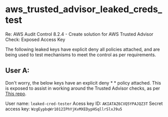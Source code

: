 # aws_trusted_advisor_leaked_creds_test

Re: AWS Audit Control 8.2.4 - Create solution for AWS Trusted Advisor Check: Exposed Access Key

The following leaked keys have explicit deny all policies attached, and are being used to test mechanisms to meet the control as per requirements.

## User A:

Don't worry, the below keys have an explicit deny * * policy attached. This is exposed to assist in working around the Trusted Advisor checks, as per [This repo](https://github.com/aws/Trusted-Advisor-Tools/blob/master/ExposedAccessKeys/README.md).

User name: `leaked-cred-tester`
Acess key ID: `AKIATAZ6CVQ5YPAJQZ3T`
Secret access key: `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`
